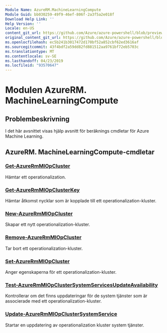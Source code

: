 ```yaml
---
Module Name: AzureRM.MachineLearningCompute
Module Guid: bb030259-49f9-46ef-806f-2a3f5a2e018f
Download Help Link: ''
Help Version: ''
Locale: en-US
content_git_url: https://github.com/Azure/azure-powershell/blob/preview/src/ResourceManager/MachineLearningCompute/Commands.MachineLearningCompute/help/AzureRM.MachineLearningCompute.md
original_content_git_url: https://github.com/Azure/azure-powershell/blob/preview/src/ResourceManager/MachineLearningCompute/Commands.MachineLearningCompute/help/AzureRM.MachineLearningCompute.md
ms.openlocfilehash: ec5b241b3017472d170bf52a852cbf62ed3616af
ms.sourcegitcommit: 43f4bdf2a59dd82fd881512aa9761bf72eb5703c
ms.translationtype: MT
ms.contentlocale: sv-SE
ms.lasthandoff: 04/23/2019
ms.locfileid: "93570647"
---
```

# Modulen AzureRM. MachineLearningCompute
## Problembeskrivning
I det här avsnittet visas hjälp avsnitt för beräknings cmdletar för Azure Machine Learning.

## AzureRM. MachineLearningCompute-cmdletar
### [Get-AzureRmMlOpCluster](Get-AzureRmMlOpCluster.md)
Hämtar ett operationalization.

### [Get-AzureRmMlOpClusterKey](Get-AzureRmMlOpClusterKey.md)
Hämtar åtkomst nycklar som är kopplade till ett operationalization-kluster.

### [New-AzureRmMlOpCluster](New-AzureRmMlOpCluster.md)
Skapar ett nytt operationalization-kluster.

### [Remove-AzureRmMlOpCluster](Remove-AzureRmMlOpCluster.md)
Tar bort ett operationalization-kluster.

### [Set-AzureRmMlOpCluster](Set-AzureRmMlOpCluster.md)
Anger egenskaperna för ett operationalization-kluster.

### [Test-AzureRmMlOpClusterSystemServicesUpdateAvailability](Test-AzureRmMlOpClusterSystemServicesUpdateAvailability.md)
Kontrollerar om det finns uppdateringar för de system tjänster som är associerade med ett operationalization-kluster.

### [Update-AzureRmMlOpClusterSystemService](Update-AzureRmMlOpClusterSystemService.md)
Startar en uppdatering av operationalization kluster system tjänster.

